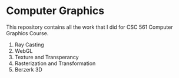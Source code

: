 # Computer Graphics

This repository contains all the work that I did for CSC 561 Computer Graphics Course.

1. Ray Casting
2. WebGL
3. Texture and Transperancy
4. Rasterization and Transformation
5. Berzerk 3D
